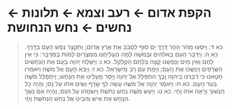 # הקפת אדום ← רעב וצמא ← תלונות ← נחשים ← נחש הנחושת

> כא ד: וַיִּסְעוּ מֵהֹר הָהָר דֶּרֶךְ יַם סוּף לִסְבֹב אֶת אֶרֶץ אֱדוֹם; וַתִּקְצַר נֶפֶשׁ הָעָם בַּדָּרֶךְ.
> כא ה: וַיְדַבֵּר הָעָם בֵּאלֹהִים וּבְמֹשֶׁה לָמָה הֶעֱלִיתֻנוּ מִמִּצְרַיִם לָמוּת בַּמִּדְבָּר:  כִּי אֵין לֶחֶם וְאֵין מַיִם וְנַפְשֵׁנוּ קָצָה בַּלֶּחֶם הַקְּלֹקֵל.
> כא ו: וַיְשַׁלַּח יְהוָה בָּעָם אֵת הַנְּחָשִׁים הַשְּׂרָפִים וַיְנַשְּׁכוּ אֶת הָעָם; וַיָּמָת עַם רָב מִיִּשְׂרָאֵל.
> כא ז: וַיָּבֹא הָעָם אֶל מֹשֶׁה וַיֹּאמְרוּ חָטָאנוּ כִּי דִבַּרְנוּ בַיהוָה וָבָךְ הִתְפַּלֵּל אֶל יְהוָה וְיָסֵר מֵעָלֵינוּ אֶת הַנָּחָשׁ; וַיִּתְפַּלֵּל מֹשֶׁה בְּעַד הָעָם.
> כא ח: וַיֹּאמֶר יְהוָה אֶל מֹשֶׁה עֲשֵׂה לְךָ שָׂרָף וְשִׂים אֹתוֹ עַל נֵס; וְהָיָה כָּל הַנָּשׁוּךְ וְרָאָה אֹתוֹ וָחָי.
> כא ט: וַיַּעַשׂ מֹשֶׁה נְחַשׁ נְחֹשֶׁת וַיְשִׂמֵהוּ עַל הַנֵּס; וְהָיָה אִם נָשַׁךְ הַנָּחָשׁ אֶת אִישׁ וְהִבִּיט אֶל נְחַשׁ הַנְּחֹשֶׁת וָחָי. 
 

